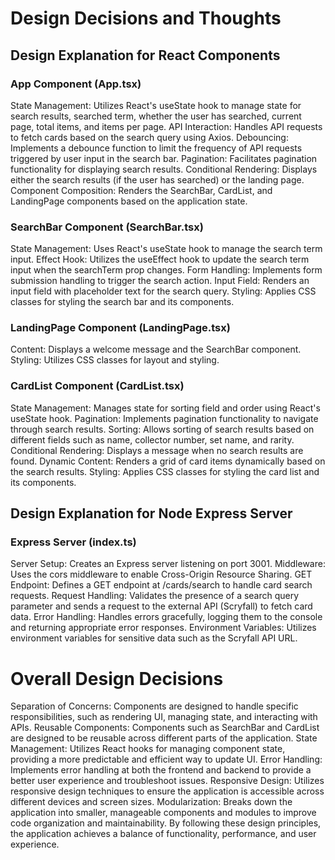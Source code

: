 # Design Decisions and Thoughts

## Design Explanation for React Components

### App Component (App.tsx)
State Management: Utilizes React's useState hook to manage state for search results, searched term, whether the user has searched, current page, total items, and items per page.
API Interaction: Handles API requests to fetch cards based on the search query using Axios.
Debouncing: Implements a debounce function to limit the frequency of API requests triggered by user input in the search bar.
Pagination: Facilitates pagination functionality for displaying search results.
Conditional Rendering: Displays either the search results (if the user has searched) or the landing page.
Component Composition: Renders the SearchBar, CardList, and LandingPage components based on the application state.

### SearchBar Component (SearchBar.tsx)
State Management: Uses React's useState hook to manage the search term input.
Effect Hook: Utilizes the useEffect hook to update the search term input when the searchTerm prop changes.
Form Handling: Implements form submission handling to trigger the search action.
Input Field: Renders an input field with placeholder text for the search query.
Styling: Applies CSS classes for styling the search bar and its components.

### LandingPage Component (LandingPage.tsx)
Content: Displays a welcome message and the SearchBar component.
Styling: Utilizes CSS classes for layout and styling.

### CardList Component (CardList.tsx)
State Management: Manages state for sorting field and order using React's useState hook.
Pagination: Implements pagination functionality to navigate through search results.
Sorting: Allows sorting of search results based on different fields such as name, collector number, set name, and rarity.
Conditional Rendering: Displays a message when no search results are found.
Dynamic Content: Renders a grid of card items dynamically based on the search results.
Styling: Applies CSS classes for styling the card list and its components.

## Design Explanation for Node Express Server

### Express Server (index.ts)
Server Setup: Creates an Express server listening on port 3001.
Middleware: Uses the cors middleware to enable Cross-Origin Resource Sharing.
GET Endpoint: Defines a GET endpoint at /cards/search to handle card search requests.
Request Handling: Validates the presence of a search query parameter and sends a request to the external API (Scryfall) to fetch card data.
Error Handling: Handles errors gracefully, logging them to the console and returning appropriate error responses.
Environment Variables: Utilizes environment variables for sensitive data such as the Scryfall API URL.

# Overall Design Decisions
Separation of Concerns: Components are designed to handle specific responsibilities, such as rendering UI, managing state, and interacting with APIs.
Reusable Components: Components such as SearchBar and CardList are designed to be reusable across different parts of the application.
State Management: Utilizes React hooks for managing component state, providing a more predictable and efficient way to update UI.
Error Handling: Implements error handling at both the frontend and backend to provide a better user experience and troubleshoot issues.
Responsive Design: Utilizes responsive design techniques to ensure the application is accessible across different devices and screen sizes.
Modularization: Breaks down the application into smaller, manageable components and modules to improve code organization and maintainability.
By following these design principles, the application achieves a balance of functionality, performance, and user experience.